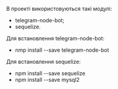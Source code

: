 В проекті використовуються такі модулі:
  - telegram-node-bot;
  - sequelize.
  
Для встановлення telegram-node-bot:
  - nmp install --save telegram-node-bot

Для встановлення sequelize:
  - npm install --save sequelize
  - npm install --save mysql2
  
  

 
